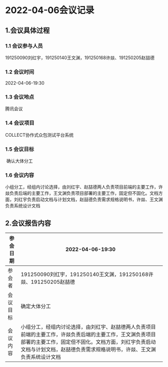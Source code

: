# 2022-04-06会议记录

## 1.会议具体过程

### 1.1 会议参与人员
191250090刘红宇，191250140王文渊，191250168许燚、191250205赵喆德

### 1.2 会议时间

2022-04-06-19:30

### 1.3 会议地点

腾讯会议

### 1.4 会议项目

COLLECT协作式众包测试平台系统

### 1.5 会议目标

​	确认大体分工

### 1.6 会议内容

小组分工，经组内讨论选择，由刘红宇、赵喆德两人负责项目前端的主要工作，许燚负责后端的主要工作，王文渊负责项目部署的主要工作，固定但不固化。文档方面，刘红宇负责启动文档与计划文档，赵喆德负责需求规格说明书，许燚、王文渊负责系统设计文档

## 2.会议报告内容

| 参会日期 | 2022-04-06-19:30                                             |
| -------- | ------------------------------------------------------------ |
| 参会者   | 191250090刘红宇，191250140王文渊，191250168许燚、191250205赵喆德 |
| 会议目标 | 确定大体分工                                                 |
| 会议内容 | 小组分工，经组内讨论选择，由刘红宇、赵喆德两人负责项目前端的主要工作，许燚负责后端的主要工作，王文渊负责项目部署的主要工作，固定但不固化。文档方面，刘红宇负责启动文档与计划文档，赵喆德负责需求规格说明书，许燚、王文渊负责系统设计文档 |

